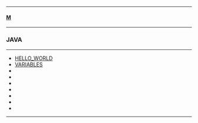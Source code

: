 
---

#### [M](https://github.com/ttltrk/TTT/blob/master/menu.md)

---

### JAVA

---

* [HELLO_WORLD](https://github.com/ttltrk/TTT/tree/master/JV/HELLO_WORLD/HELLO_WORLD.md)
* [VARIABLES](https://github.com/ttltrk/TTT/tree/master/JV/VARIABLES/VARIABLES.md)
* []()
* []()
* []()
* []()
* []()
* []()
* []()

---
